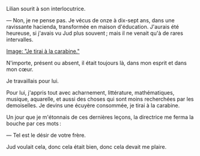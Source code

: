 Lilian sourit à son interlocutrice.

— Non, je ne pense pas. Je vécus de onze à dix-sept ans, dans une ravissante hacienda, transformée en maison d'éducation. J'aurais été heureuse, si j'avais vu Jud plus souvent ; mais il ne venait qu'à de rares intervalles.

[Image: "Je tirai à la carabine."](../images/1-page-194.JPG)

N'importe, présent ou absent, il était toujours là, dans mon esprit et dans
mon cœur.

Je travaillais pour lui.

Pour lui, j'appris tout avec acharnement, littérature, mathématiques,
musique, aquarelle, et aussi des choses qui sont moins recherchées par les
demoiselles. Je devins une écuyère consommée, je tirai à la carabine.

Un jour que je m'étonnais de ces dernières leçons, la directrice me ferma la bouche par ces mots :

— Tel est le désir de votre frère.

Jud voulait cela, donc cela était bien, donc cela devait me plaire.
